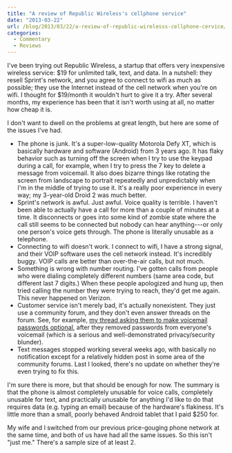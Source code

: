 ```yaml
---
title: "A review of Republic Wireless's cellphone service"
date: "2013-03-22"
url: /blog/2013/03/22/a-review-of-republic-wirelesss-cellphone-cervice/
categories:
  - Commentary
  - Reviews
---
```

I've been trying out Republic Wireless, a startup that offers very inexpensive wireless service: $19 for unlimited talk, text, and data. In a nutshell: they resell Sprint's network, and you agree to connect to wifi as much as possible; they use the Internet instead of the cell network when you're on wifi. I thought for $19/month it wouldn't hurt to give it a try. After several months, my experience has been that it isn't worth using at all, no matter how cheap it is.

<!--more-->

I don't want to dwell on the problems at great length, but here are some of the issues I've had.

*   The phone is junk. It's a super-low-quality Motorola Defy XT, which is basically hardware and software (Android) from 3 years ago. It has flaky behavior such as turning off the screen when I try to use the keypad during a call, for example, when I try to press the 7 key to delete a message from voicemail. It also does bizarre things like rotating the screen from landscape to portrait repeatedly and unpredictably when I'm in the middle of trying to use it. It's a really poor experience in every way; my 3-year-old Droid 2 was much better.
*   Sprint's network is awful. Just awful. Voice quality is terrible. I haven't been able to actually have a call for more than a couple of minutes at a time. It disconnects or goes into some kind of zombie state where the call still seems to be connected but nobody can hear anything---or only one person's voice gets through. The phone is literally unusable as a telephone.
*   Connecting to wifi doesn't work. I connect to wifi, I have a strong signal, and their VOIP software uses the cell network instead. It's incredibly buggy. VOIP calls are better than over-the-air calls, but not much.
*   Something is wrong with number routing. I've gotten calls from people who were dialing completely different numbers (same area code, but different last 7 digits.) When these people apologized and hung up, then tried calling the number they were trying to reach, they'd get me again. This never happened on Verizon.
*   Customer service isn't merely bad, it's actually nonexistent. They just use a community forum, and they don't even answer threads on the forum. See, for example, [my thread asking them to make voicemail passwords optional](https://community.republicwireless.com/message/63090), after they removed passwords from everyone's voicemail (which is a serious and well-demonstrated privacy/security blunder).
*   Text messages stopped working several weeks ago, with basically no notification except for a relatively hidden post in some area of the community forums. Last I looked, there's no update on whether they're even trying to fix this.

I'm sure there is more, but that should be enough for now. The summary is that the phone is almost completely unusable for voice calls, completely unusable for text, and practically unusable for anything I'd like to do that requires data (e.g. typing an email) because of the hardware's flakiness. It's little more than a small, poorly behaved Android tablet that I paid $250 for.

My wife and I switched from our previous price-gouging phone network at the same time, and both of us have had all the same issues. So this isn't "just me." There's a sample size of at least 2.


